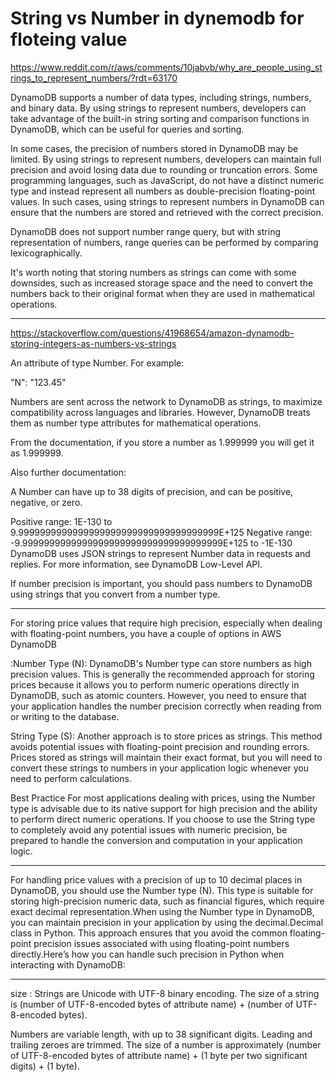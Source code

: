 # String vs Number in dynemodb for floteing value


https://www.reddit.com/r/aws/comments/10jabvb/why_are_people_using_strings_to_represent_numbers/?rdt=63170


DynamoDB supports a number of data types, including strings, numbers, and binary data. By using strings to represent numbers, developers can take advantage of the built-in string sorting and comparison functions in DynamoDB, which can be useful for queries and sorting.

In some cases, the precision of numbers stored in DynamoDB may be limited. By using strings to represent numbers, developers can maintain full precision and avoid losing data due to rounding or truncation errors. Some programming languages, such as JavaScript, do not have a distinct numeric type and instead represent all numbers as double-precision floating-point values. In such cases, using strings to represent numbers in DynamoDB can ensure that the numbers are stored and retrieved with the correct precision. 

DynamoDB does not support number range query, but with string representation of numbers, range queries can be performed by comparing lexicographically. 

It's worth noting that storing numbers as strings can come with some downsides, such as increased storage space and the need to convert the numbers back to their original format when they are used in mathematical operations.


---

https://stackoverflow.com/questions/41968654/amazon-dynamodb-storing-integers-as-numbers-vs-strings

An attribute of type Number. For example:

"N": "123.45"

Numbers are sent across the network to DynamoDB as strings, to maximize compatibility across languages and libraries. However, DynamoDB treats them as number type attributes for mathematical operations.

From the documentation, if you store a number as 1.999999 you will get it as 1.999999.

Also further documentation:

A Number can have up to 38 digits of precision, and can be positive, negative, or zero.

Positive range: 1E-130 to 9.9999999999999999999999999999999999999E+125 Negative range: -9.9999999999999999999999999999999999999E+125 to -1E-130 DynamoDB uses JSON strings to represent Number data in requests and replies. For more information, see DynamoDB Low-Level API.

If number precision is important, you should pass numbers to DynamoDB using strings that you convert from a number type.

---

For storing price values that require high precision, especially when dealing with floating-point numbers, you have a couple of options in AWS DynamoDB

:Number Type (N): DynamoDB's Number type can store numbers as high precision values. This is generally the recommended approach for storing prices because it allows you to perform numeric operations directly in DynamoDB, such as atomic counters. However, you need to ensure that your application handles the number precision correctly when reading from or writing to the database.


String Type (S): Another approach is to store prices as strings. This method avoids potential issues with floating-point precision and rounding errors. Prices stored as strings will maintain their exact format, but you will need to convert these strings to numbers in your application logic whenever you need to perform calculations.

Best Practice
For most applications dealing with prices, using the Number type is advisable due to its native support for high precision and the ability to perform direct numeric operations. If you choose to use the String type to completely avoid any potential issues with numeric precision, be prepared to handle the conversion and computation in your application logic.

---

For handling price values with a precision of up to 10 decimal places in DynamoDB, you should use the Number type (N). This type is suitable for storing high-precision numeric data, such as financial figures, which require exact decimal representation.When using the Number type in DynamoDB, you can maintain precision in your application by using the decimal.Decimal class in Python. This approach ensures that you avoid the common floating-point precision issues associated with using floating-point numbers directly.Here’s how you can handle such precision in Python when interacting with DynamoDB:

---
size :
Strings are Unicode with UTF-8 binary encoding. The size of a string is (number of UTF-8-encoded bytes of attribute name) + (number of UTF-8-encoded bytes).

Numbers are variable length, with up to 38 significant digits. Leading and trailing zeroes are trimmed. The size of a number is approximately (number of UTF-8-encoded bytes of attribute name) + (1 byte per two significant digits) + (1 byte).


